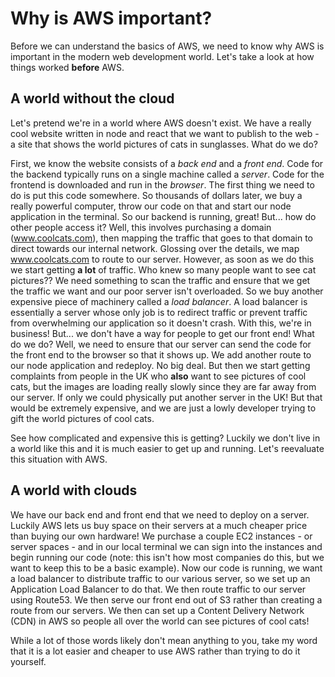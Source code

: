 # Why is AWS important?

Before we can understand the basics of AWS, we need to know why AWS is important in the modern web development world. Let's take a look at how things worked __before__ AWS.

## A world without the cloud
Let's pretend we're in a world where AWS doesn't exist. We have a really cool website written in node and react that we want to publish to the web - a site that shows the world pictures of cats in sunglasses. What do we do?

First, we know the website consists of a _back end_ and a _front end_. Code for the backend typically runs on a single machine called a _server_. Code for the frontend is downloaded and run in the _browser_.
The first thing we need to do is put this code somewhere. So thousands of dollars later, we buy a really powerful computer, throw our code on that and start our node application in the terminal.
So our backend is running, great! But... how do other people access it? Well, this involves purchasing a domain (www.coolcats.com), then mapping the traffic that goes to that domain to direct towards our internal network.
Glossing over the details, we map www.coolcats.com to route to our server. However, as soon as we do this we start getting __a lot__ of traffic. Who knew so many people want to see cat pictures??
We need something to scan the traffic and ensure that we get the traffic we want and our poor server isn't overloaded. So we buy another expensive piece of machinery called a _load balancer_.
A load balancer is essentially a server whose only job is to redirect traffic or prevent traffic from overwhelming our application so it doesn't crash. With this, we're in business! But... we don't have a way for people to get our front end! What do we do?
Well, we need to ensure that our server can send the code for the front end to the browser so that it shows up. We add another route to our node application and redeploy. No big deal. But then we start getting complaints from people in the UK who __also__ want to see pictures of cool cats, 
but the images are loading really slowly since they are far away from our server. If only we could physically put another server in the UK! But that would be extremely expensive, and we are just a lowly developer trying to gift the world pictures of cool cats.

See how complicated and expensive this is getting? Luckily we don't live in a world like this and it is much easier to get up and running. Let's reevaluate this situation with AWS.

## A world with clouds
We have our back end and front end that we need to deploy on a server. Luckily AWS lets us buy space on their servers at a much cheaper price than buying our own hardware! 
We purchase a couple EC2 instances - or server spaces - and in our local terminal we can sign into the instances and begin running our code (note: this isn't how most companies do this, but we want to keep this to be a basic example). 
Now our code is running, we want a load balancer to distribute traffic to our various server, so we set up an Application Load Balancer to do that. We then route traffic to our server using Route53. 
We then serve our front end out of S3 rather than creating a route from our servers. We then can set up a Content Delivery Network (CDN) in AWS so people all over the world can see pictures of cool cats!

While a lot of those words likely don't mean anything to you, take my word that it is a lot easier and cheaper to use AWS rather than trying to do it yourself.
